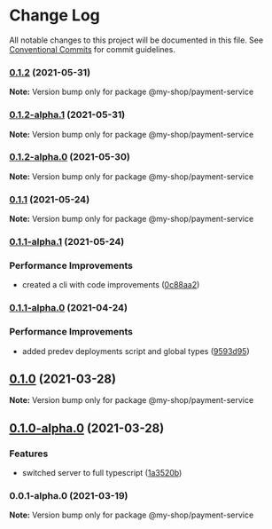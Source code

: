 # Change Log

All notable changes to this project will be documented in this file.
See [Conventional Commits](https://conventionalcommits.org) for commit guidelines.

### [0.1.2](https://github.com/anass-nadir/my-shop/compare/@my-shop/payment-service@0.1.1...@my-shop/payment-service@0.1.2) (2021-05-31)

**Note:** Version bump only for package @my-shop/payment-service

### [0.1.2-alpha.1](https://github.com/anass-nadir/my-shop/compare/@my-shop/payment-service@0.1.2-alpha.0...@my-shop/payment-service@0.1.2-alpha.1) (2021-05-31)

**Note:** Version bump only for package @my-shop/payment-service

### [0.1.2-alpha.0](https://github.com/anass-nadir/my-shop/compare/@my-shop/payment-service@0.1.1...@my-shop/payment-service@0.1.2-alpha.0) (2021-05-30)

**Note:** Version bump only for package @my-shop/payment-service

### [0.1.1](https://github.com/anass-nadir/my-shop/compare/@my-shop/payment-service@0.1.1-alpha.1...@my-shop/payment-service@0.1.1) (2021-05-24)

**Note:** Version bump only for package @my-shop/payment-service

### [0.1.1-alpha.1](https://github.com/anass-nadir/my-shop/compare/@my-shop/payment-service@0.1.1-alpha.0...@my-shop/payment-service@0.1.1-alpha.1) (2021-05-24)

### Performance Improvements

- created a cli with code improvements ([0c88aa2](https://github.com/anass-nadir/my-shop/commit/0c88aa2f24bf45aba2a8d6d1c81df874bf1b499d))

### [0.1.1-alpha.0](https://github.com/anass-nadir/my-shop/compare/@my-shop/payment-service@0.1.0-alpha.0...@my-shop/payment-service@0.1.1-alpha.0) (2021-04-24)

### Performance Improvements

- added predev deployments script and global types ([9593d95](https://github.com/anass-nadir/my-shop/commit/9593d950c5e950ef5a3fa4263e75e91b9ffea44e))

## [0.1.0](https://github.com/anass-nadir/my-shop/compare/@my-shop/payment-service@0.1.0-alpha.0...@my-shop/payment-service@0.1.0) (2021-03-28)

**Note:** Version bump only for package @my-shop/payment-service

## [0.1.0-alpha.0](https://github.com/anass-nadir/my-shop/compare/@my-shop/payment-service@0.0.1-alpha.0...@my-shop/payment-service@0.1.0-alpha.0) (2021-03-28)

### Features

- switched server to full typescript ([1a3520b](https://github.com/anass-nadir/my-shop/commit/1a3520b1cfb08d6c6031e22418a7ab35f9927b09))

### 0.0.1-alpha.0 (2021-03-19)

**Note:** Version bump only for package @my-shop/payment-service
